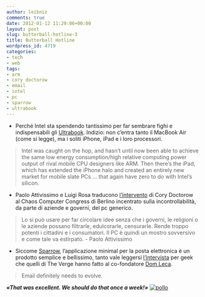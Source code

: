 ```yaml
---
author: leibniz
comments: true
date: 2012-01-12 11:29:06+00:00
layout: post
slug: butterball-hotline-3
title: Butterball Hotline
wordpress_id: 4719
categories:
- tech
- web
tags:
- arm
- cory doctorow
- email
- intel
- pc
- sparrow
- ultrabook
---
```



	
  * Perché Intel sta spendendo tantissimo per far sembrare fighi e indispensabili gli [Ultrabook](http://www.fastcompany.com/1807387/intels-feeling-the-idevice-squeeze-ergo-the-expensive-ultrabook-push). Indizio: non c’entra tanto il MacBook Air (come si legge), ma i soliti iPhone, iPad e i loro processori.


> Intel was caught on the hop, and hasn’t until now been able to achieve the same low energy consumption/high relative computing power output of rival mobile CPU designers like ARM. Then there’s the iPad, which has extended the iPhone halo and created an entirely new market for mobile slate PCs … that again have zero to do with Intel’s silicon.




	
  * Paolo Attivissimo e Luigi Rosa traducono [l’intervento](http://attivissimo.blogspot.com/2012/01/cory-doctorow-spiega-perche-i-computer.html?utm_source=feedburner&utm_medium=feed&utm_campaign=Feed%3A+Disinformatico+%28Il+Disinformatico%29) di Cory Doctorow al Chaos Computer Congress di Berlino incentrato sulla incontrollabilità, da parte di aziende e governi, del pc generico.


> Lo si può usare per far circolare idee senza che i governi, le religioni o le aziende possano filtrarle, edulcorarle, censurarle. Rende troppo potenti i cittadini e i consumatori. Il PC è quindi un mostro sovversivo e come tale va estirpato. - Paolo Attivissimo




	
  * Siccome [Sparrow](http://sparrowmailapp.com/), l’applicazione minimal per la posta elettronica è un prodotto semplice e bellissimo, tanto vale leggersi [l’intervista](http://www.theverge.com/2012/1/9/2685044/sparrow-dom-leca-5-minutes-on-the-verge) per geek che quelli di The Verge hanno fatto al co-fondatore [Dom Leca](http://www.twitter.com/domleca).


> Email definitely needs to evolve.





**_«That was excellent. We should do that once a week!»_** [![pollo](http://www.ermetika.it/ermetika-resources/images/Image/immagini-struttura/key-play.jpg)](http://www.youtube.com/watch?v=4TcGEcKjSu4)
